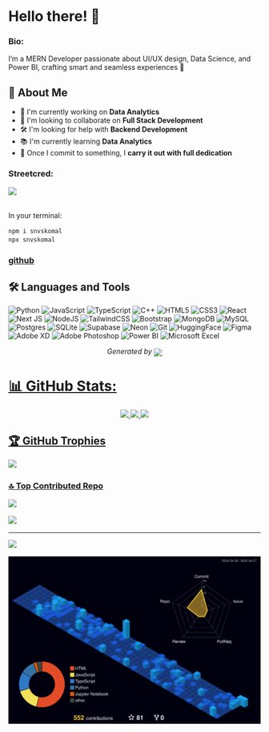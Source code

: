 
# Hello there! 👋


### Bio:

I’m a MERN Developer passionate about UI/UX design, Data Science, and Power BI, crafting smart and seamless experiences 🚀

## 🚀 About Me
- 🔭 I'm currently working on **Data Analytics**
- 🤝 I'm looking to collaborate on **Full Stack Development**
- 🛠️ I'm looking for help with **Backend Development**
- 📚 I'm currently learning **Data Analytics**
- 🎯 Once I commit to something, I **carry it out with full dedication**

### Streetcred:

<a href="https://www.tublian.com/profile/shanmukavenkat?ss=true"><img src="https://t74hnvwwsd.execute-api.us-east-1.amazonaws.com/dev/ft/profile/streetcred/badge/shanmukavenkat?type=without_score"></a>


##
In your terminal:
```bash
npm i snvskomal
npx snvskomal
```



### <a href="https://www.github.com/shanmukavenkat">github</a>

<h2 align="left">🛠️ Languages and Tools</h2>

![Python](https://img.shields.io/badge/python-3670A0?style=for-the-badge&logo=python&logoColor=ffdd54)
![JavaScript](https://img.shields.io/badge/javascript-%23323330.svg?style=for-the-badge&logo=javascript&logoColor=%23F7DF1E)
![TypeScript](https://img.shields.io/badge/typescript-%23007ACC.svg?style=for-the-badge&logo=typescript&logoColor=white)
![C++](https://img.shields.io/badge/c++-%2300599C.svg?style=for-the-badge&logo=c%2B%2B&logoColor=white)
![HTML5](https://img.shields.io/badge/html5-%23E34F26.svg?style=for-the-badge&logo=html5&logoColor=white)
![CSS3](https://img.shields.io/badge/css3-%231572B6.svg?style=for-the-badge&logo=css3&logoColor=white)
![React](https://img.shields.io/badge/react-%2320232a.svg?style=for-the-badge&logo=react&logoColor=%2361DAFB)
![Next JS](https://img.shields.io/badge/Next-black?style=for-the-badge&logo=next.js&logoColor=white)
![NodeJS](https://img.shields.io/badge/node.js-6DA55F?style=for-the-badge&logo=node.js&logoColor=white)
![TailwindCSS](https://img.shields.io/badge/tailwindcss-%2338B2AC.svg?style=for-the-badge&logo=tailwind-css&logoColor=white)
![Bootstrap](https://img.shields.io/badge/bootstrap-%23563d7c.svg?style=for-the-badge&logo=bootstrap&logoColor=white)
![MongoDB](https://img.shields.io/badge/MongoDB-%234ea94b.svg?style=for-the-badge&logo=mongodb&logoColor=white)
![MySQL](https://img.shields.io/badge/mysql-%2300000f.svg?style=for-the-badge&logo=mysql&logoColor=white)
![Postgres](https://img.shields.io/badge/postgres-%23316192.svg?style=for-the-badge&logo=postgresql&logoColor=white)
![SQLite](https://img.shields.io/badge/sqlite-%2307405e.svg?style=for-the-badge&logo=sqlite&logoColor=white)
![Supabase](https://img.shields.io/badge/supabase-3ECF8E?style=for-the-badge&logo=supabase&logoColor=white)
![Neon](https://img.shields.io/badge/Neon-%2300E599.svg?style=for-the-badge&logo=neon&logoColor=white)
![Git](https://img.shields.io/badge/git-%23F05033.svg?style=for-the-badge&logo=git&logoColor=white)
![HuggingFace](https://img.shields.io/badge/HuggingFace-%23FFD21F.svg?style=for-the-badge&logo=huggingface&logoColor=black)
![Figma](https://img.shields.io/badge/figma-%23F24E1E.svg?style=for-the-badge&logo=figma&logoColor=white)
![Adobe XD](https://img.shields.io/badge/AdobeXD-%23FF26BE.svg?style=for-the-badge&logo=adobexd&logoColor=white)
![Adobe Photoshop](https://img.shields.io/badge/AdobePhotoshop-31A8FF?style=for-the-badge&logo=Adobe-Photoshop&logoColor=white)
![Power BI](https://img.shields.io/badge/PowerBI-F2C811?style=for-the-badge&logo=powerbi&logoColor=black)
![Microsoft Excel](https://img.shields.io/badge/Microsoft_Excel-217346?style=for-the-badge&logo=microsoft-excel&logoColor=white)


<p align="center">
<i>Generated by <a href="https://www.tublian.com/"><img src="https://tublian-newsletter-assets.s3.amazonaws.com/just-logo.png" width="25" style="vertical-align: middle"/></i>
</p>
           


# 📊 GitHub Stats:

<p align="center">
  <img src="https://github-readme-stats.vercel.app/api?username=shanmukavenkat&theme=dark&hide_border=false&include_all_commits=false&count_private=false" />
  <img src="https://github-readme-streak-stats.herokuapp.com/?user=shanmukavenkat&theme=dark&hide_border=false" />
  <img src="https://github-readme-stats.vercel.app/api/top-langs/?username=shanmukavenkat&theme=dark&hide_border=false&include_all_commits=false&count_private=false&layout=compact" />
</p>

## 🏆 GitHub Trophies
![](https://github-profile-trophy.vercel.app/?username=shanmukavenkat&theme=shadow_blue&no-frame=false&no-bg=false&margin-w=4)




### 🔝 Top Contributed Repo
![](https://github-contributor-stats.vercel.app/api?username=shanmukavenkat&limit=5&theme=dark&combine_all_yearly_contributions=true)


<a href="https://github.com/shanmukavenkat">
  <img  src="https://github-readme-activity-graph.vercel.app/graph?username=shanmukavenkat&theme=react-dark" />
</a>



---
<!-- Proudly created with GPRM ( https://gprm.itsvg.in ) -->
[![](https://visitcount.itsvg.in/api?id=shanmukavenkat&icon=0&color=0)](https://visitcount.itsvg.in)




<p align="center">
 <img src="profile-3d-contrib/profile-night-view.svg" />
</p>
